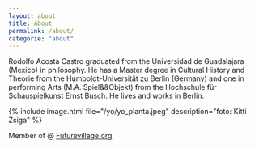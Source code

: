 ```yaml
---
layout: about
title: About
permalink: /about/
categorie: "about"
---
```


Rodolfo Acosta Castro graduated from the Universidad de Guadalajara (Mexico) in philosophy. He has a Master degree in Cultural History and Theorie from the Humboldt-Universität zu Berlin (Germany) and one in performing Arts (M.A. Spiel&&Objekt) from the Hochschule für Schauspielkunst Ernst Busch. He lives and works  in Berlin.

{% include image.html file="/yo/yo_planta.jpeg" description="foto: Kitti Zsiga" %}  


 Member of  @ [Futurevillage.org](http://FutureVillage.org/) 

                                                       